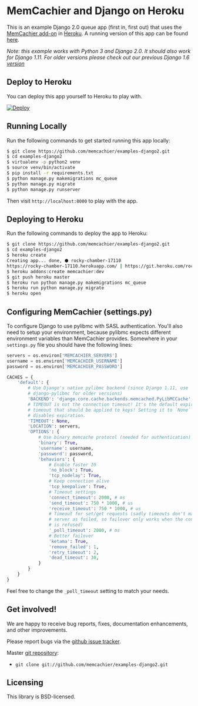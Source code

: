 # MemCachier and Django on Heroku

This is an example Django 2.0 queue app (first in, first out) that
uses the [MemCachier add-on](https://addons.heroku.com/memcachier) in
[Heroku](http://www.heroku.com/). A running version of this app can be
found [here](http://memcachier-examples-django2.herokuapp.com).

*Note: this example works with Python 3 and Django 2.0. It should also work for
Django 1.11. For older versions please check out our previous Django 1.6
[version](https://github.com/memcachier/examples-django2/tree/django1.6)*

## Deploy to Heroku

You can deploy this app yourself to Heroku to play with.

[![Deploy](https://www.herokucdn.com/deploy/button.png)](https://heroku.com/deploy)

## Running Locally

Run the following commands to get started running this app locally:

```sh
$ git clone https://github.com/memcachier/examples-django2.git
$ cd examples-django2
$ virtualenv -p python2 venv
$ source venv/bin/activate
$ pip install -r requirements.txt
$ python manage.py makemigrations mc_queue
$ python manage.py migrate
$ python manage.py runserver
```

Then visit `http://localhost:8000` to play with the app.

## Deploying to Heroku

Run the following commands to deploy the app to Heroku:

```sh
$ git clone https://github.com/memcachier/examples-django2.git
$ cd examples-django2
$ heroku create
Creating app... done, ⬢ rocky-chamber-17110
https://rocky-chamber-17110.herokuapp.com/ | https://git.heroku.com/rocky-chamber-17110.git
$ heroku addons:create memcachier:dev
$ git push heroku master
$ heroku run python manage.py makemigrations mc_queue
$ heroku run python manage.py migrate
$ heroku open
```

## Configuring MemCachier (settings.py)

To configure Django to use pylibmc with SASL authentication. You'll also need
to setup your environment, because pylibmc expects different environment
variables than MemCachier provides. Somewhere in your `settings.py` file you
should have the following lines:

```python
servers = os.environ['MEMCACHIER_SERVERS']
username = os.environ['MEMCACHIER_USERNAME']
password = os.environ['MEMCACHIER_PASSWORD']

CACHES = {
    'default': {
        # Use Django's native pylibmc backend (since Django 1.11, use
        # django-pylibmc for older versions)
        'BACKEND': 'django.core.cache.backends.memcached.PyLibMCCache',
        # TIMEOUT is not the connection timeout! It's the default expiration
        # timeout that should be applied to keys! Setting it to `None`
        # disables expiration.
        'TIMEOUT': None,
        'LOCATION': servers,
        'OPTIONS': {
            # Use binary memcache protocol (needed for authentication)
            'binary': True,
            'username': username,
            'password': password,
            'behaviors': {
                # Enable faster IO
                'no_block': True,
                'tcp_nodelay': True,
                # Keep connection alive
                'tcp_keepalive': True,
                # Timeout settings
                'connect_timeout': 2000, # ms
                'send_timeout': 750 * 1000, # us
                'receive_timeout': 750 * 1000, # us
                # Timeout for set/get requests (sadly timeouts don't mark a
                # server as failed, so failover only works when the connection
                # is refused)
                '_poll_timeout': 2000, # ms
                # Better failover
                'ketama': True,
                'remove_failed': 1,
                'retry_timeout': 2,
                'dead_timeout': 30,
            }
        }
    }
}
```

Feel free to change the `_poll_timeout` setting to match your needs.

## Get involved!

We are happy to receive bug reports, fixes, documentation enhancements,
and other improvements.

Please report bugs via the
[github issue tracker](http://github.com/memcachier/examples-django2/issues).

Master [git repository](http://github.com/memcachier/examples-django2):

* `git clone git://github.com/memcachier/examples-django2.git`

## Licensing

This library is BSD-licensed.
